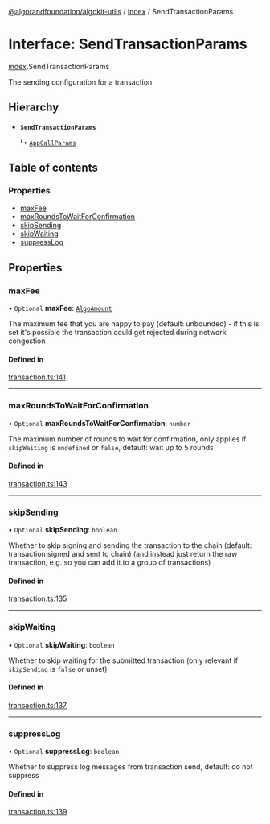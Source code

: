 [@algorandfoundation/algokit-utils](../README.md) / [index](../modules/index.md) / SendTransactionParams

# Interface: SendTransactionParams

[index](../modules/index.md).SendTransactionParams

The sending configuration for a transaction

## Hierarchy

- **`SendTransactionParams`**

  ↳ [`AppCallParams`](index.AppCallParams.md)

## Table of contents

### Properties

- [maxFee](index.SendTransactionParams.md#maxfee)
- [maxRoundsToWaitForConfirmation](index.SendTransactionParams.md#maxroundstowaitforconfirmation)
- [skipSending](index.SendTransactionParams.md#skipsending)
- [skipWaiting](index.SendTransactionParams.md#skipwaiting)
- [suppressLog](index.SendTransactionParams.md#suppresslog)

## Properties

### maxFee

• `Optional` **maxFee**: [`AlgoAmount`](../classes/index.AlgoAmount.md)

The maximum fee that you are happy to pay (default: unbounded) - if this is set it's possible the transaction could get rejected during network congestion

#### Defined in

[transaction.ts:141](https://github.com/algorandfoundation/algokit-utils-ts/blob/88a7c0f/src/transaction.ts#L141)

___

### maxRoundsToWaitForConfirmation

• `Optional` **maxRoundsToWaitForConfirmation**: `number`

The maximum number of rounds to wait for confirmation, only applies if `skipWaiting` is `undefined` or `false`, default: wait up to 5 rounds

#### Defined in

[transaction.ts:143](https://github.com/algorandfoundation/algokit-utils-ts/blob/88a7c0f/src/transaction.ts#L143)

___

### skipSending

• `Optional` **skipSending**: `boolean`

Whether to skip signing and sending the transaction to the chain (default: transaction signed and sent to chain)
  (and instead just return the raw transaction, e.g. so you can add it to a group of transactions)

#### Defined in

[transaction.ts:135](https://github.com/algorandfoundation/algokit-utils-ts/blob/88a7c0f/src/transaction.ts#L135)

___

### skipWaiting

• `Optional` **skipWaiting**: `boolean`

Whether to skip waiting for the submitted transaction (only relevant if `skipSending` is `false` or unset)

#### Defined in

[transaction.ts:137](https://github.com/algorandfoundation/algokit-utils-ts/blob/88a7c0f/src/transaction.ts#L137)

___

### suppressLog

• `Optional` **suppressLog**: `boolean`

Whether to suppress log messages from transaction send, default: do not suppress

#### Defined in

[transaction.ts:139](https://github.com/algorandfoundation/algokit-utils-ts/blob/88a7c0f/src/transaction.ts#L139)
